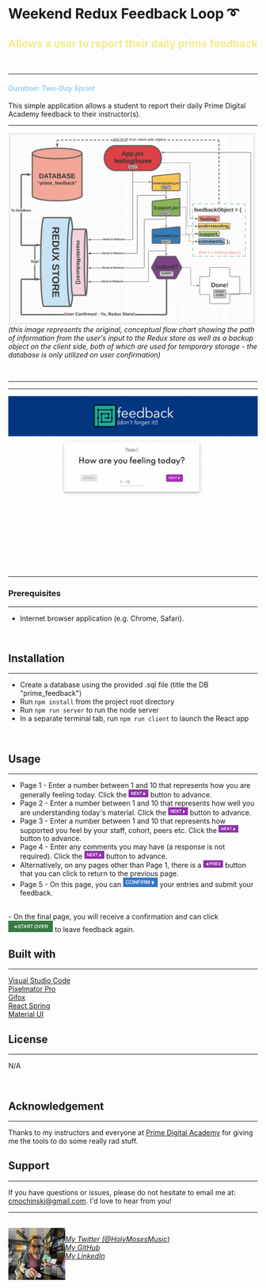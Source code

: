 # <b>Weekend Redux Feedback Loop ➰  </b><p> 

## <b><span style="color:#F0ED86">Allows a user to report their daily prime feedback</b>
<br />

---

#### <span style="color: #9ED2F0">_Duration: Two-Day Sprint_</span><br />

<p> This simple application allows a student to report their daily Prime Digital Academy feedback to their instructor(s).</p>


---
<img src="./README-visuals/feedbackLoopChart.png" width="500px" style="float: left; margin-right: 10px"> <br /><br />_(this image represents the original, conceptual flow chart showing the path of information from the user's input to the Redux store as well as a backup object on the client side, both of which are used for temporary storage - the database is only utilized on user confirmation)_

<br />

---
---


![gif during use](./README-visuals/feedbackDemo.gif)

---


### Prerequisites
---
- Internet browser application (e.g. Chrome, Safari).
<br />

## Installation
---
- Create a database using the provided .sql file (title the DB "prime_feedback")
- Run `npm install` from the project root directory
- Run `npm run server` to run the node server
- In a separate terminal tab, run `npm run client` to launch the React app
<br />

## Usage
---

- Page 1 - Enter a number between 1 and 10 that represents how you are generally feeling today. Click the <img src="./README-visuals/nextButton.png" alt="next button" style="width:40px;"> button to advance.
- Page 2 - Enter a number between 1 and 10 that represents how well you are understanding today's material. Click the <img src="./README-visuals/nextButton.png" alt="next button" style="width:40px;"> button to advance.
- Page 3 - Enter a number between 1 and 10 that represents how supported you feel by your staff, cohort, peers etc. Click the <img src="./README-visuals/nextButton.png" alt="next button" style="width:40px;"> button to advance.
- Page 4 - Enter any comments you may have (a response is not required). Click the <img src="./README-visuals/nextButton.png" alt="next button" style="width:40px;"> button to advance.
- Alternatively, on any pages other than Page 1, there is a <img src="./README-visuals/prevButton.png" alt="previous button" style="width:40px;"> button that you can click to return to the previous page.
- Page 5 - On this page, you can <img src="./README-visuals/confirmButton.png" alt="confirm button" style="width:70px"> your entries and submit your feedback.
<br />
- On the final page, you will receive a confirmation and can click <img src="./README-visuals/startOverButton.png" alt="start over button" style="width:90px; "> to leave feedback again.

## Built with
---
[Visual Studio Code](https://code.visualstudio.com/) <br />
[Pixelmator Pro](https://www.pixelmator.com/pro/) <br />
[Gifox](https://gifox.io/) <br />
[React Spring](https://react-spring.io/) <br />
[Material UI](https://mui.com/) <br />


## License
---
N/A

<br/>

## Acknowledgement
---
Thanks to my instructors and everyone at [Prime Digital Academy](www.primeacademy.io) for giving me the tools to do some really rad stuff. 
<br />

## Support
---
If you have questions or issues, please do not hesitate to email me at: [cmochinski@gmail.com](mailto:cmochinski@gmail.com). I'd love to hear from you!

---
<br />

<img align="left" src="./README-visuals/readme-signature-pic.png" alt="mo" style="width:115px;">


_[My Twitter (@HolyMosesMusic)](https://twitter.com/holymosesmusic)_ <br />
_[My GitHub](https://github.com/chrismochinski)_ <br />
_[My LinkedIn](https://www.linkedin.com/in/chrismochinski/)_ 
